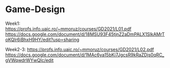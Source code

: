 # Game-Design

Week1:      
https://profs.info.uaic.ro/~mmoruz/courses/GD2021/L01.pdf    
https://docs.google.com/document/d/18MSU93F45tjnZ2aDmPALX1SlkAMrToKQIr6iBhxH9HY/edit?usp=sharing     

Week2-3:
https://profs.info.uaic.ro/~mmoruz/courses/GD2021/L02.pdf
https://docs.google.com/document/d/1MAc6ya15bKi7JgcsR9kRaZDjs0qRC_gVWqwdrWYwQIc/edit
